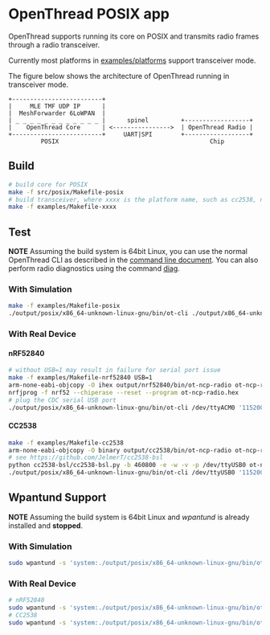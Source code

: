 OpenThread POSIX app
====================

OpenThread supports running its core on POSIX and transmits radio frames through a radio transceiver.

Currently most platforms in [examples/platforms](../../examples/platforms) support transceiver mode.

The figure below shows the architecture of OpenThread running in transceiver mode.

```
+-------------------------+
|     MLE TMF UDP IP      |
|  MeshForwarder 6LoWPAN  |
| _ _ _ _ _ _ _ _ _ _ _ _ |      spinel         +------------------+
|    OpenThread Core      | <---------------->  | OpenThread Radio |
+-------------------------+     UART|SPI        +------------------+
         POSIX                                          Chip
```

Build
-----

```sh
# build core for POSIX
make -f src/posix/Makefile-posix
# build transceiver, where xxxx is the platform name, such as cc2538, nrf52840 and so on
make -f examples/Makefile-xxxx
```

Test
----

**NOTE** Assuming the build system is 64bit Linux, you can use the normal OpenThread CLI as described in the [command line document](../../src/cli/README.md).
You can also perform radio diagnostics using the command [diag](../../src/diag/README.md).

### With Simulation

```sh
make -f examples/Makefile-posix
./output/posix/x86_64-unknown-linux-gnu/bin/ot-cli ./output/x86_64-unknown-linux-gnu/bin/ot-ncp-radio 1
```

### With Real Device

#### nRF52840

```sh
# without USB=1 may result in failure for serial port issue
make -f examples/Makefile-nrf52840 USB=1
arm-none-eabi-objcopy -O ihex output/nrf52840/bin/ot-ncp-radio ot-ncp-radio.hex
nrfjprog -f nrf52 --chiperase --reset --program ot-ncp-radio.hex
# plug the CDC serial USB port
./output/posix/x86_64-unknown-linux-gnu/bin/ot-cli /dev/ttyACM0 '115200 raw -echo'
```

#### CC2538

```sh
make -f examples/Makefile-cc2538
arm-none-eabi-objcopy -O binary output/cc2538/bin/ot-ncp-radio ot-ncp-radio.bin
# see https://github.com/JelmerT/cc2538-bsl
python cc2538-bsl/cc2538-bsl.py -b 460800 -e -w -v -p /dev/ttyUSB0 ot-ncp-radio.bin
./output/posix/x86_64-unknown-linux-gnu/bin/ot-cli /dev/ttyUSB0 '115200 raw -echo'
```

Wpantund Support
----------------

**NOTE** Assuming the build system is 64bit Linux and *wpantund* is already installed and **stopped**.

### With Simulation

```sh
sudo wpantund -s 'system:./output/posix/x86_64-unknown-linux-gnu/bin/ot-ncp ./output/x86_64-unknown-linux-gnu/bin/ot-ncp-radio 1'
```

### With Real Device

```sh
# nRF52840
sudo wpantund -s 'system:./output/posix/x86_64-unknown-linux-gnu/bin/ot-ncp /dev/ttyACM0 "115200 raw -echo"'
# CC2538
sudo wpantund -s 'system:./output/posix/x86_64-unknown-linux-gnu/bin/ot-ncp /dev/ttyUSB0 "115200 raw -echo"'
```

